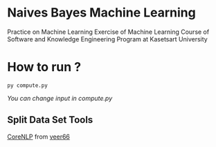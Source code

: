 # Naives Bayes Machine Learning

Practice on Machine Learning Exercise of Machine Learning Course of Software and Knowledge Engineering Program at Kasetsart University

# How to run ?

```
py compute.py
```

*You can change input in compute.py*

## Split Data Set Tools

[CoreNLP](https://github.com/veer66/corenlptut) from [veer66](https://github.com/veer66)
